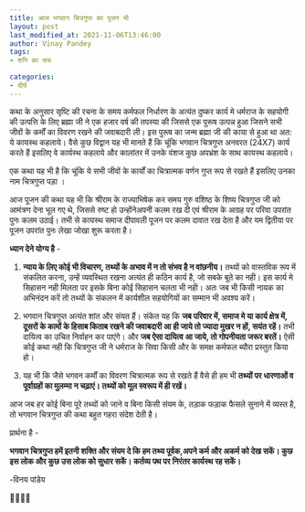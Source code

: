 ```yaml
---
title: आज भगवान चित्रगुप्त का पूजन भी
layout: post
last_modified_at: 2021-11-06T13:46:00
author: Vinay Pandey
tags:
- शनि का सच

categories:
- दीर्घ
---
```

कथा के अनुसार सृष्टि की रचना के समय कर्मफल निर्धारण के अत्यंत दुष्कर  कार्य मे धर्मराज के सहयोगी की उत्पत्ति के लिए ब्रह्मा जी ने एक हजार वर्ष की तपस्या की जिससे एक पुरूष उत्पन्न हुआ जिसने सभी जीवों के कर्मों का विवरण रखने की जवाबदारी ली। इस पुरूष का जन्म ब्रह्मा जी की काया से हुआ था अत: ये कायस्थ कहलाये। वैसे कुछ विद्वान यह भी मानते हैं कि चूंकि भगवान चित्रगुप्त अनवरत (24X7) कार्य करते हैं इसलिए वे कार्यस्थ कहलाये और कालांतर में उनके वंशज कुछ अपभ्रंश के साथ कायस्थ कहलाये। 

एक कथा यह भी है कि चूंकि ये सभी जीवों के कार्यों का चित्रात्मक वर्णन गुप्त रूप से रखते हैं इसलिए उनका नाम चित्रगुप्त पड़ा । 

आज पूजन की कथा यह भी कि श्रीराम के राज्याभिषेक कर समय गुरु वशिष्ठ के शिष्य चित्रगुप्त जी को आमंत्रण देना भूल गए थे, जिससे रुष्ट हो उन्होंनेअपनी कलम रख दी एवं श्रीराम के आग्रह पर परिवा उपरांत पुनः कलम उठाई। तभी से कायस्थ समाज दीपावली पूजन पर कलम दावात रख देता है और यम द्वितीया पर पूजन उपरांत पुनः लेखा जोखा शुरू करता है। 

**ध्यान देने योग्य है** - 

1. **न्याय के लिए कोई भी विचारण, तथ्यों के अभाव में न तो संभव है न वांछनीय।** तथ्यों को वास्तविक रूप में संकलित करना, उन्हें व्यवस्थित रखना अत्यंत ही कठिन कार्य है, जो सबके बूते का नही। इस कार्य मे सिहासन नही मिलता पर इसके बिना कोई सिहासन चलता भी नही। अतः जब भी किसी नायक का अभिनंदन करें तो तथ्यों के संकलन में कार्यशील सहयोगियों का सम्मान भी अवश्य करें।

2. भगवान चित्रगुप्त अत्यंत शांत और संयत हैं। संकेत यह कि **जब परिवार में, समाज मे या कार्य क्षेत्र में, दूसरों के कामों के हिसाब किताब रखने की जवाबदारी आ ही जाये तो ज्यादा मुखर न हों, सयंत रहें।** तभी दायित्व का उचित निर्वाहन कर पाएंगे। और **जब ऐसा दायित्व आ जाये, तो गोपनीयता जरूर बरतें।**  ऐसी कोई कथा नही कि चित्रगुप्त जी ने धर्मराज के सिवा किसी और के समक्ष कर्मफल ब्यौरा प्रस्तुत किया हो। 

3. यह भी कि जैसे भगवन कर्मों का विवरण चित्रात्मक रूप से रखते हैं वैसे ही हम भी **तथ्यों पर  धारणाओं व पूर्वाग्रहों का मुलम्मा न चढ़ाएं। तथ्यों को मूल स्वरूप में ही रखें।** 

आज जब हर कोई बिना पूरे तथ्यों को जाने व बिना किसी संयम के, तड़ाक फड़ाक फैसले सुनाने में व्यस्त है, तो भगवान चित्रगुप्त की कथा बहुत गहरा संदेश देती है। 

प्रार्थना है -

**भगवान चित्रगुप्त हमें इतनी शक्ति और संयम दे कि हम तथ्य पूर्वक,अपने कर्म और अकर्म को देख सकें। कुछ इस लोक और कुछ उस लोक को सुधार सकें। कर्तव्य पथ पर निरंतर कार्यस्थ रह सकें।**

-विनय पांडेय

🙏🌷🌷🙏


